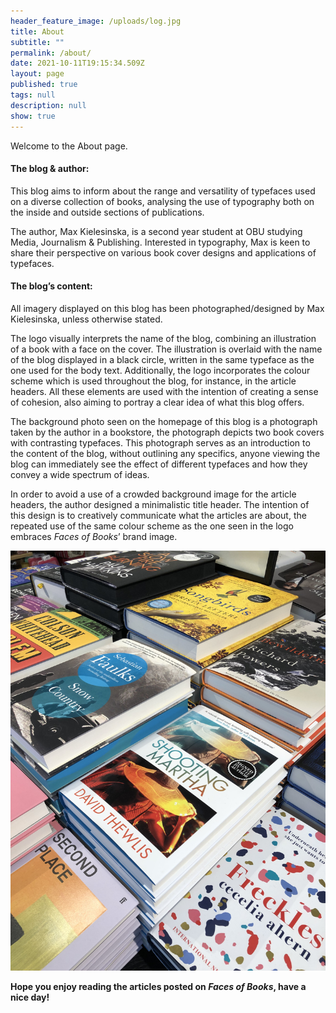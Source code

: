 ```yaml
---
header_feature_image: /uploads/log.jpg
title: About
subtitle: ""
permalink: /about/
date: 2021-10-11T19:15:34.509Z
layout: page
published: true
tags: null
description: null
show: true
---
```

Welcome to the About page.

#### The blog & author:

This blog aims to inform about the range and versatility of typefaces used on a diverse collection of books, analysing the use of typography both on the inside and outside sections of publications.

The author, Max Kielesinska, is a second year student at OBU studying Media, Journalism & Publishing. Interested in typography, Max is keen to share their perspective on various book cover designs and applications of typefaces.

#### The blog’s content:

All imagery displayed on this blog has been photographed/designed by Max Kielesinska, unless otherwise stated.

The logo visually interprets the name of the blog, combining an illustration of a book with a face on the cover. The illustration is overlaid with the name of the blog displayed in a black circle, written in the same typeface as the one used for the body text. Additionally, the logo incorporates the colour scheme which is used throughout the blog, for instance, in the article headers. All these elements are used with the intention of creating a sense of cohesion, also aiming to portray a clear idea of what this blog offers.

The background photo seen on the homepage of this blog is a photograph taken by the author in a bookstore, the photograph depicts two book covers with contrasting typefaces. This photograph serves as an introduction to the content of the blog, without outlining any specifics, anyone viewing the blog can immediately see the effect of different typefaces and how they convey a wide spectrum of ideas.

In order to avoid a use of a crowded background image for the article headers, the author designed a minimalistic title header. The intention of this design is to creatively communicate what the articles are about, the repeated use of the same colour scheme as the one seen in the logo embraces *Faces of Books*’ brand image.

![Stack of books](../uploads/bf5f8cad-abec-4dd3-b56d-660c6db24106.jpeg "Stack of books")

**Hope you enjoy reading the articles posted on *Faces of Books*, have a nice day!**